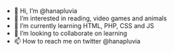 - 👋 Hi, I’m @hanapluvia
- 👀 I’m interested in reading, video games and animals
- 🌱 I’m currently learning HTML, PHP, CSS and JS
- 💞️ I’m looking to collaborate on learning
- 📫 How to reach me on twitter @hanapluvia

<!---
hanapluvia/hanapluvia is a ✨ special ✨ repository because its `README.md` (this file) appears on your GitHub profile.
You can click the Preview link to take a look at your changes.
--->
